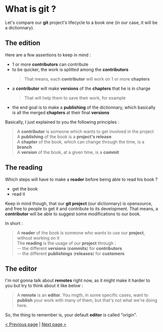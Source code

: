 
# What is git ?

Let's compare our **git** project's lifecycle to a book one (in our case, it will be a dictionnary).

## The __edition__

Here are a few assertions to keep in mind :
- 1 or more __contributors__ can contribute
- to be quicker, the work is splitted among the __contributors__
  > That means, each __contributor__ will work on 1 or more __chapters__
- a __contributor__ will make __versions__ of the __chapters__ that he is in charge
  > That will help them to save their work, for example
- the end goal is to make a __publishing__ of the dictionnary, which basically is all the merged __chapters__ at their final __versions__ 

Basically, I just explained to you the following principles :
> A __contributor__ is someone which wants to get involved in the project   
> A __publishing__ of the book is a **project's release**    
> A __chapter__ of the book, which can change through the time, is a **branch**    
> A __version__ of the book, at a given time, is a **commit**    

## The __reading__

Which steps will have to make a __reader__ before being able to read his book ?
- get the book
- read it

Keep in mind though, that our **git project** (our dictionnary) is opensource, and free to people to get it and contribute to its development.
That means, a __contributor__ will be able to suggest some modifications to our book.

In short :
> A __reader__ of the book is someone who wants to use our **project**, without working on it    
> The __reading__ is the usage of our **project** through :    
> -- the different __versions__ (**commits**) for __contributors__    
> -- the different __publishings__ (**releases**) for __customers__    

## The __editor__

I'm not gonna talk about **remotes** right now, as it might make it harder to you but try to think about it like below :
> A **remote** is an __editor__. You migth, in some specific cases, want to __publish__ your work with many of them, but that's not what we're doing here.

So, the thing to remember is, your default __editor__ is called "origin".

[< Previous page](/README.md) | [Next page >](/doc/2-commands.md) 

